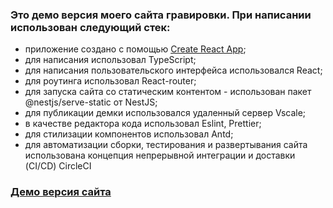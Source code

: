 ###  Это демо версия моего сайта гравировки. При написании использован следующий стек:   
- приложение создано с помощью [Create React App](https://github.com/facebook/create-react-app);
- для написания использовал TypeScript;
- для написания пользовательского интерфейса использовался  React;
- для роутинга использовал React-router;
- для запуска сайта со статическим контентом - использован пакет @nestjs/serve-static от NestJS;
- для публикации демки использовался удаленный сервер Vscale;
- в качестве редактора кода использовал  Eslint, Prettier;
- для стилизации компонентов использовал Antd;
- для автоматизации сборки, тестирования и развертывания сайта использована концепция непрерывной интеграции и доставки (CI/CD) CircleCI
###  [Демо версия сайта](http://37.228.116.182:3002)
